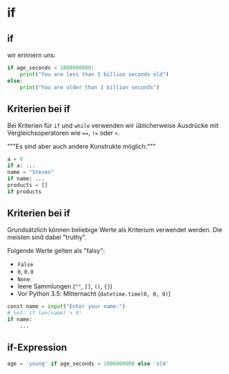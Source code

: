 # if

## if

wir erinnern uns:

```py
if age_seconds < 1000000000:
    print("You are less than 1 billion seconds old")
else:
    print("You are older than 1 billion seconds")
```

## Kriterien bei if

Bei Kriterien für `if` und `while` verwenden wir üblicherweise Ausdrücke mit Vergleichsoperatoren wie `==`, `!=` oder `<`.

"""Es sind aber auch andere Konstrukte möglich:"""

```py
a = 0
if a: ...
name = "Steven"
if name: ...
products = []
if products
```

## Kriterien bei if

Grundsätzlich können beliebige Werte als Kriterium verwendet werden. Die meisten sind dabei "truthy".

Folgende Werte gelten als "falsy":

- `False`
- `0`, `0.0`
- `None`
- leere Sammlungen (`""`, `[]`, `()`, `{}`)
- Vor Python 3.5: Mitternacht (`datetime.time(0, 0, 0)`)

```py
const name = input("Enter your name:")
# not: if len(name) > 0:
if name:
    ...
```

## if-Expression

```py
age = 'young' if age_seconds < 1000000000 else 'old'
```
